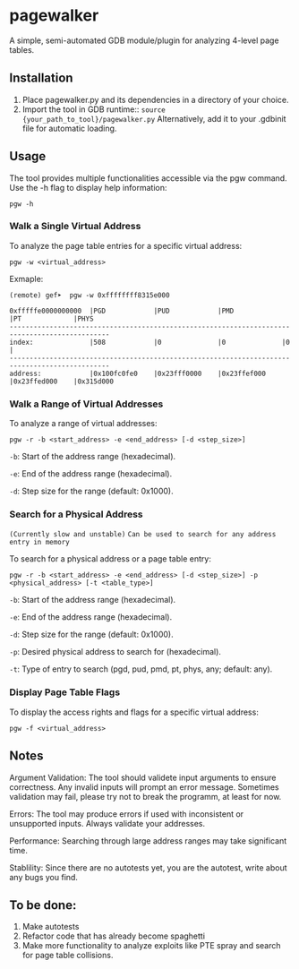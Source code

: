 # pagewalker

A simple, semi-automated GDB module/plugin for analyzing 4-level page tables.

## Installation

1. Place pagewalker.py and its dependencies in a directory of your choice.
2. Import the tool in GDB runtime:: `source {your_path_to_tool}/pagewalker.py`
Alternatively, add it to your .gdbinit file for automatic loading.

## Usage

The tool provides multiple functionalities accessible via the pgw command. Use the -h flag to display help information:

```
pgw -h
```

### Walk a Single Virtual Address

To analyze the page table entries for a specific virtual address:

```
pgw -w <virtual_address>
```

Exmaple:

```
(remote) gef➤  pgw -w 0xffffffff8315e000

0xfffffe0000000000  |PGD            |PUD            |PMD            |PT             |PHYS           
-----------------------------------------------------------------------------------------------
index:              |508            |0              |0              |0              |               
-----------------------------------------------------------------------------------------------
address:            |0x100fc0fe0    |0x23fff0000    |0x23ffef000    |0x23ffed000    |0x315d000 
```

### Walk a Range of Virtual Addresses

To analyze a range of virtual addresses:

```
pgw -r -b <start_address> -e <end_address> [-d <step_size>]
```

`-b`: Start of the address range (hexadecimal).

`-e`: End of the address range (hexadecimal).

`-d`: Step size for the range (default: 0x1000).

### Search for a Physical Address

`(Currently slow and unstable)`
`Can be used to search for any address entry in memory`

To search for a physical address or a page table entry:

```
pgw -r -b <start_address> -e <end_address> [-d <step_size>] -p <physical_address> [-t <table_type>]
```

`-b`: Start of the address range (hexadecimal).

`-e`: End of the address range (hexadecimal).

`-d`: Step size for the range (default: 0x1000).

`-p`: Desired physical address to search for (hexadecimal).

`-t`: Type of entry to search (pgd, pud, pmd, pt, phys, any; default: any).

### Display Page Table Flags
To display the access rights and flags for a specific virtual address:

```
pgw -f <virtual_address>
```

## Notes

Argument Validation: The tool should validete input arguments to ensure correctness. Any invalid inputs will prompt an error message.
Sometimes validation may fail, please try not to break the programm, at least for now.

Errors: The tool may produce errors if used with inconsistent or unsupported inputs. Always validate your addresses.

Performance: Searching through large address ranges may take significant time.

Stablility: Since there are no autotests yet, you are the autotest, write about any bugs you find.

## To be done:

1. Make autotests
2. Refactor code that has already become spaghetti
3. Make more functionality to analyze exploits like PTE spray and search for page table collisions.